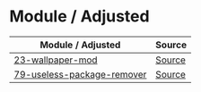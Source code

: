 

# Module / Adjusted

| Module / Adjusted | Source |
| ---------------- | ------ |
| [23-wallpaper-mod](https://github.com/samwhelp/anduinos-iso-builder-remix-kde-plasma/tree/main/asset/template/src/mods/23-wallpaper-mod) | [Source](https://github.com/Anduin2017/AnduinOS/tree/1.3/src/mods/23-wallpaper-mod) |
| [79-useless-package-remover](https://github.com/samwhelp/anduinos-iso-builder-remix-kde-plasma/tree/main/asset/template/src/mods/79-useless-package-remover) | [Source](https://github.com/Anduin2017/AnduinOS/tree/1.3/src/mods/79-useless-package-remover) |















